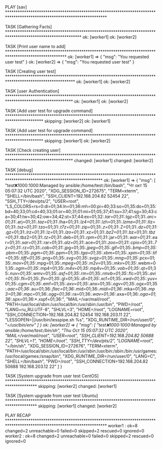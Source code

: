 
PLAY [sav] ***********************************************************************************************************************

TASK [Gathering Facts] ***********************************************************************************************************
ok: [worker1]
ok: [worker2]

TASK [Print user name to add] ****************************************************************************************************
ok: [worker1] => {
    "msg": "You requested user test"
}
ok: [worker2] => {
    "msg": "You requested user test"
}

TASK [Creating user test] ********************************************************************************************************
ok: [worker1]
ok: [worker2]

TASK [user Authentication] *******************************************************************************************************
ok: [worker1]
ok: [worker2]

TASK [Add user test for upgrade command] *****************************************************************************************
skipping: [worker2]
ok: [worker1]

TASK [Add user test for upgrade command] *****************************************************************************************
skipping: [worker1]
ok: [worker2]

TASK [Check creating user] *******************************************************************************************************
changed: [worker1]
changed: [worker2]

TASK [debug] *********************************************************************************************************************
ok: [worker1] => {
    "msg": [
        "test:x:1000:1000:Managed by ansible:/home/test:/bin/bash",
        "Чт окт 15 05:07:32 UTC 2020",
        "XDG_SESSION_ID=272675",
        "TERM=xterm",
        "SHELL=/bin/bash",
        "SSH_CLIENT=192.168.204.82 52454 22",
        "SSH_TTY=/dev/pts/2",
        "USER=root",
        "LS_COLORS=rs=0:di=01;34:ln=01;36:mh=00:pi=40;33:so=01;35:do=01;35:bd=40;33;01:cd=40;33;01:or=40;31;01:mi=01;05;37;41:su=37;41:sg=30;43:ca=30;41:tw=30;42:ow=34;42:st=37;44:ex=01;32:*.tar=01;31:*.tgz=01;31:*.arc=01;31:*.arj=01;31:*.taz=01;31:*.lha=01;31:*.lz4=01;31:*.lzh=01;31:*.lzma=01;31:*.tlz=01;31:*.txz=01;31:*.tzo=01;31:*.t7z=01;31:*.zip=01;31:*.z=01;31:*.Z=01;31:*.dz=01;31:*.gz=01;31:*.lrz=01;31:*.lz=01;31:*.lzo=01;31:*.xz=01;31:*.bz2=01;31:*.bz=01;31:*.tbz=01;31:*.tbz2=01;31:*.tz=01;31:*.deb=01;31:*.rpm=01;31:*.jar=01;31:*.war=01;31:*.ear=01;31:*.sar=01;31:*.rar=01;31:*.alz=01;31:*.ace=01;31:*.zoo=01;31:*.cpio=01;31:*.7z=01;31:*.rz=01;31:*.cab=01;31:*.jpg=01;35:*.jpeg=01;35:*.gif=01;35:*.bmp=01;35:*.pbm=01;35:*.pgm=01;35:*.ppm=01;35:*.tga=01;35:*.xbm=01;35:*.xpm=01;35:*.tif=01;35:*.tiff=01;35:*.png=01;35:*.svg=01;35:*.svgz=01;35:*.mng=01;35:*.pcx=01;35:*.mov=01;35:*.mpg=01;35:*.mpeg=01;35:*.m2v=01;35:*.mkv=01;35:*.webm=01;35:*.ogm=01;35:*.mp4=01;35:*.m4v=01;35:*.mp4v=01;35:*.vob=01;35:*.qt=01;35:*.nuv=01;35:*.wmv=01;35:*.asf=01;35:*.rm=01;35:*.rmvb=01;35:*.flc=01;35:*.avi=01;35:*.fli=01;35:*.flv=01;35:*.gl=01;35:*.dl=01;35:*.xcf=01;35:*.xwd=01;35:*.yuv=01;35:*.cgm=01;35:*.emf=01;35:*.axv=01;35:*.anx=01;35:*.ogv=01;35:*.ogx=01;35:*.aac=01;36:*.au=01;36:*.flac=01;36:*.mid=01;36:*.midi=01;36:*.mka=01;36:*.mp3=01;36:*.mpc=01;36:*.ogg=01;36:*.ra=01;36:*.wav=01;36:*.axa=01;36:*.oga=01;36:*.spx=01;36:*.xspf=01;36:",
        "MAIL=/var/mail/root",
        "PATH=/usr/local/sbin:/usr/local/bin:/usr/sbin:/usr/bin",
        "PWD=/root",
        "LANG=ru_RU.UTF-8",
        "SHLVL=3",
        "HOME=/root",
        "LOGNAME=root",
        "SSH_CONNECTION=192.168.204.82 52454 192.168.203.11 22",
        "LESSOPEN=||/usr/bin/lesspipe.sh %s",
        "XDG_RUNTIME_DIR=/run/user/0",
        "_=/usr/bin/env"
    ]
}
ok: [worker2] => {
    "msg": [
        "test:x:1000:1000:Managed by ansible:/home/test:/bin/sh",
        "Thu Oct 15 05:07:32 UTC 2020",
        "MAIL=/var/mail/root",
        "USER=root",
        "SSH_CLIENT=192.168.204.82 50688 22",
        "SHLVL=1",
        "HOME=/root",
        "SSH_TTY=/dev/pts/2",
        "LOGNAME=root",
        "_=/bin/sh",
        "XDG_SESSION_ID=272676",
        "TERM=xterm",
        "PATH=/usr/local/sbin:/usr/local/bin:/usr/sbin:/usr/bin:/sbin:/bin:/usr/games:/usr/local/games:/snap/bin",
        "XDG_RUNTIME_DIR=/run/user/0",
        "LANG=C",
        "SHELL=/bin/bash",
        "PWD=/root",
        "SSH_CONNECTION=192.168.204.82 50688 192.168.203.12 22"
    ]
}

TASK [System upgrade from user test CentOS] **************************************************************************************
skipping: [worker2]
changed: [worker1]

TASK [System upgrade from user test Ubuntu] **************************************************************************************
skipping: [worker1]
changed: [worker2]

PLAY RECAP ***********************************************************************************************************************
worker1                    : ok=8    changed=2    unreachable=0    failed=0    skipped=2    rescued=0    ignored=0   
worker2                    : ok=8    changed=2    unreachable=0    failed=0    skipped=2    rescued=0    ignored=0   

